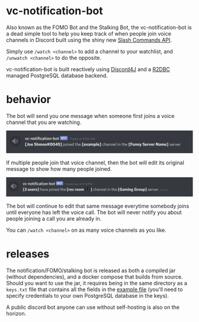 # vc-notification-bot
Also known as the FOMO Bot and the Stalking Bot, the vc-notification-bot is a dead simple tool to help you keep track of when people join voice channels in Discord built using the shiny new [Slash Commands API](https://discord.com/developers/docs/interactions/slash-commands). 

Simply use `/watch <channel>` to add a channel to your watchlist, and `/unwatch <channel>` to do the opposite.

vc-notification-bot is built reactively using [Discord4J](https://github.com/Discord4J/Discord4J) and a [R2DBC](https://r2dbc.io/) managed PostgreSQL database backend.

# behavior
The bot will send you one message when someone first joins a voice channel that you are watching.

![1userExample](./example-assets/singleJoinExample.png)

If multiple people join that voice channel, then the bot will edit its original message to show how many people joined.

![3userExample](./example-assets/multipleJoinsExample.png)

The bot will continue to edit that same message everytime somebody joins until everyone has left the voice call. The bot will never notify you about people joining a call you are already in.

You can `/watch <channel>` on as many voice channels as you like.

# releases
The notification/FOMO/stalking bot is released as both a compiled jar (without dependencies), and a docker compose that builds from source. Should you want to use the jar, it requires being in the same directory as a `keys.txt` file that contains all the fields in the [example file](https://github.com/NathanNorth/vc-notification-bot/blob/master/docker-self-contained/keys.txt) (you'll need to specify credentials to your own PostgreSQL database in the keys).

A public discord bot anyone can use without self-hosting is also on the horizon.